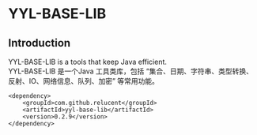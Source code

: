# YYL-BASE-LIB

## Introduction
YYL-BASE-LIB is a tools that keep Java efficient.  
YYL-BASE-LIB 是一个Java 工具类库，包括 “集合、日期、字符串、类型转换、反射、IO、网络信息、队列、加密” 等常用功能。  

```
<dependency>
    <groupId>com.github.relucent</groupId>
    <artifactId>yyl-base-lib</artifactId>
    <version>0.2.9</version>
</dependency>
```